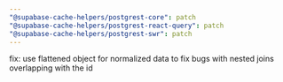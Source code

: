 ```yaml
---
"@supabase-cache-helpers/postgrest-core": patch
"@supabase-cache-helpers/postgrest-react-query": patch
"@supabase-cache-helpers/postgrest-swr": patch
---
```


fix: use flattened object for normalized data to fix bugs with nested joins overlapping with the id
